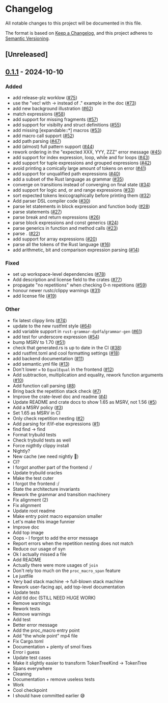 # Changelog

All notable changes to this project will be documented in this file.

The format is based on [Keep a Changelog](https://keepachangelog.com/en/1.0.0/),
and this project adheres to [Semantic Versioning](https://semver.org/spec/v2.0.0.html).

## [Unreleased]

## [0.1.1](https://github.com/scrabsha/expandable/compare/expandable-v0.1.0...expandable-v0.1.1) - 2024-10-10

### Added

- add release-plz worklow ([#75](https://github.com/scrabsha/expandable/pull/75))
- use the "vec! with -> instead of ." example in the doc ([#73](https://github.com/scrabsha/expandable/pull/73))
- add new background illustration ([#62](https://github.com/scrabsha/expandable/pull/62))
- match expressions ([#58](https://github.com/scrabsha/expandable/pull/58))
- add support for missing fragments ([#57](https://github.com/scrabsha/expandable/pull/57))
- add support for visibilty and struct definitions ([#55](https://github.com/scrabsha/expandable/pull/55))
- add missing [expandable::*] macros ([#53](https://github.com/scrabsha/expandable/pull/53))
- add macro call support ([#52](https://github.com/scrabsha/expandable/pull/52))
- add path parsing ([#47](https://github.com/scrabsha/expandable/pull/47))
- add (almost) full pattern support ([#44](https://github.com/scrabsha/expandable/pull/44))
- rework ordering in the "expected XXX, YYY, ZZZ" error message ([#45](https://github.com/scrabsha/expandable/pull/45))
- add support for index expression, loop, while and for loops  ([#43](https://github.com/scrabsha/expandable/pull/43))
- add support for tuple expressions and grouped expressions ([#42](https://github.com/scrabsha/expandable/pull/42))
- avoid printing a comically large amount of tokens on error ([#41](https://github.com/scrabsha/expandable/pull/41))
- add support for unqualified path expressions ([#40](https://github.com/scrabsha/expandable/pull/40))
- add a subset of the Rust language as grammar ([#35](https://github.com/scrabsha/expandable/pull/35))
- converge on transitions instead of converging on final state ([#34](https://github.com/scrabsha/expandable/pull/34))
- add support for logic and, or and range expressions ([#33](https://github.com/scrabsha/expandable/pull/33))
- sort expected tokens lexicographically before printing them ([#32](https://github.com/scrabsha/expandable/pull/32))
- Add parser DSL compiler code ([#30](https://github.com/scrabsha/expandable/pull/30))
- parse let statements in block expression and function body ([#28](https://github.com/scrabsha/expandable/pull/28))
- parse statements ([#27](https://github.com/scrabsha/expandable/pull/27))
- parse break and return expressions ([#26](https://github.com/scrabsha/expandable/pull/26))
- parse block expressions and const generics ([#24](https://github.com/scrabsha/expandable/pull/24))
- parse generics in function and method calls ([#23](https://github.com/scrabsha/expandable/pull/23))
- parse <expr> . <something> ([#22](https://github.com/scrabsha/expandable/pull/22))
- add support for array expressions ([#20](https://github.com/scrabsha/expandable/pull/20))
- parse all the tokens of the Rust language ([#16](https://github.com/scrabsha/expandable/pull/16))
- add arithmetic, bit and comparison expression parsing ([#14](https://github.com/scrabsha/expandable/pull/14))

### Fixed

- set up workspace-level dependencies ([#78](https://github.com/scrabsha/expandable/pull/78))
- Add description and license field to the crates ([#77](https://github.com/scrabsha/expandable/pull/77))
- propagate "no repetitions" when checking 0-n repetitions ([#59](https://github.com/scrabsha/expandable/pull/59))
- honour newer rustc/clippy warnings ([#31](https://github.com/scrabsha/expandable/pull/31))
- add license file ([#19](https://github.com/scrabsha/expandable/pull/19))

### Other

- fix latest clippy lints ([#74](https://github.com/scrabsha/expandable/pull/74))
- update to the new rustfmt style ([#64](https://github.com/scrabsha/expandable/pull/64))
- add variable support in `rust-grammar-dpdfa`/`grammar-gen` ([#61](https://github.com/scrabsha/expandable/pull/61))
- add test for underscore expression ([#54](https://github.com/scrabsha/expandable/pull/54))
- bump MSRV to 1.70 ([#51](https://github.com/scrabsha/expandable/pull/51))
- check that generated.rs is up to date in the CI ([#38](https://github.com/scrabsha/expandable/pull/38))
- add rustfmt.toml and cool formatting settings ([#18](https://github.com/scrabsha/expandable/pull/18))
- add backend documentation ([#11](https://github.com/scrabsha/expandable/pull/11))
- add semantic.yml file ([#13](https://github.com/scrabsha/expandable/pull/13))
- Don't lower `=` to `EqualEqual` in the frontend ([#12](https://github.com/scrabsha/expandable/pull/12))
- Add subtraction, multiplication and equality, rework function arguments ([#10](https://github.com/scrabsha/expandable/pull/10))
- Add function call parsing ([#8](https://github.com/scrabsha/expandable/pull/8))
- Bring back the repetition stack check ([#7](https://github.com/scrabsha/expandable/pull/7))
- Improve the crate-level doc and readme ([#4](https://github.com/scrabsha/expandable/pull/4))
- Update README and crate docs to show 1.65 as MSRV, not 1.56 ([#5](https://github.com/scrabsha/expandable/pull/5))
- Add a MSRV policy ([#3](https://github.com/scrabsha/expandable/pull/3))
- Set 1.65 as MSRV in CI
- Only check repetition nesting ([#2](https://github.com/scrabsha/expandable/pull/2))
- Add parsing for if/if-else expressions ([#1](https://github.com/scrabsha/expandable/pull/1))
- find find -> find
- Format trybuild tests
- Check trybuild tests as well
- Force nigthtly clippy install
- Nightly?
- New cache (we need nightly :pleading_face:)
- CI?
- I forgot another part of the frontend :/
- Update trybuild oracles
- Make the test cuter
- I forgot the frontend :/
- State the architecture invariants
- Rework the grammar and transition machinery
- Fix alignment (2)
- Fix alignment
- Update root readme
- Make entry point macro expansion smaller
- Let's make this image funnier
- Improve doc
- Add top image
- Oops - I forgot to add the error message
- Report errors when the repetition nesting does not match
- Reduce our usage of syn
- Ok I actually missed a file
- Add README
- Actually there were more usages of `join`
- Don't rely too much on the `proc_macro_span` feature
- Le justfile
- Very bad stack machine -> full-blown stack machine
- Rework user-facing api, add top-level documentation
- Update tests
- Add tld doc (STILL NEED HUGE WORK)
- Remove warnings
- Rework tests
- Remove warnings
- Add test
- Better error message
- Add the proc_macro entry point
- Add "the whole point" mp4 file
- Fix Cargo.toml
- Documentation + plenty of smol fixes
- Error i guess
- Update test cases
- Make it slightly easier to transform TokenTreeKind -> TokenTree
- Spans everywhere
- Cleaning
- Documentation + remove useless tests
- Work
- Cool checkpoint
- I should have committed earlier :sweat_smile:
